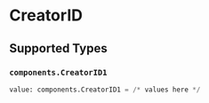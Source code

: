 # CreatorID


## Supported Types

### `components.CreatorID1`

```python
value: components.CreatorID1 = /* values here */
```

